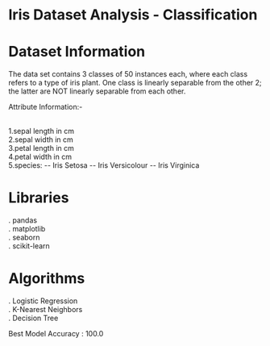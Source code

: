 # Iris Dataset Analysis - Classification

# Dataset Information
The data set contains 3 classes of 50 instances each, where each class refers to a type of iris plant. One class is linearly separable from the other 2; the latter are NOT linearly separable from each other.

Attribute Information:-
<br> <br>

   1.sepal length in cm <br>
   2.sepal width in cm  <br>
   3.petal length in cm  <br>
   4.petal width in cm  <br>
   5.species: -- Iris Setosa -- Iris Versicolour -- Iris Virginica

# Libraries
. pandas <br>
. matplotlib <br>
. seaborn <br>
. scikit-learn

# Algorithms
. Logistic Regression <br>
. K-Nearest Neighbors <br>
. Decision Tree <br>

Best Model Accuracy : 100.0

  
